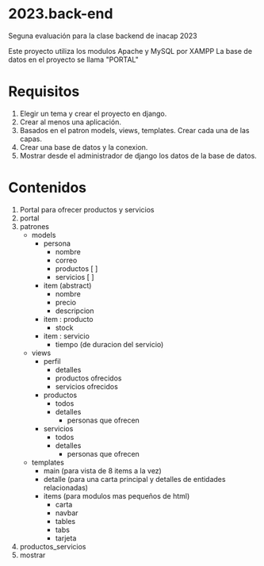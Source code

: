 # 2023.back-end
Seguna evaluación para la clase backend de inacap 2023

Este proyecto utiliza los modulos Apache y MySQL por XAMPP
La base de datos en el proyecto se llama "PORTAL"

# Requisitos
1. Elegir un tema y crear el proyecto en django.
2. Crear al menos una aplicación.
3. Basados en el patron models, views, templates.
    Crear cada una de las capas.
4. Crear una base de datos y la conexion.
5. Mostrar desde el administrador de django los datos de la base de datos.

# Contenidos
1. Portal para ofrecer productos y servicios
2. portal
3. patrones
    - models
        - persona
            - nombre
            - correo
            - productos [ ]
            - servicios [ ]
        - item (abstract)
            - nombre
            - precio
            - descripcion
        - item : producto
            - stock
        - item : servicio
            - tiempo (de duracion del servicio)
    - views
        - perfil
            - detalles
            - productos ofrecidos
            - servicios ofrecidos
        - productos
            - todos
            - detalles
                - personas que ofrecen
        - servicios
            - todos
            - detalles
                - personas que ofrecen
    - templates
        - main (para vista de 8 items a la vez)
        - detalle (para una carta principal y detalles de entidades relacionadas)
        - items (para modulos mas pequeños de html)
            - carta
            - navbar
            - tables
            - tabs
            - tarjeta
4. productos_servicios
5. mostrar